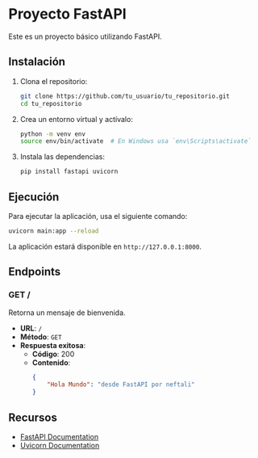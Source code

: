 # Proyecto FastAPI

Este es un proyecto básico utilizando FastAPI.

## Instalación

1. Clona el repositorio:
    ```bash
    git clone https://github.com/tu_usuario/tu_repositorio.git
    cd tu_repositorio
    ```

2. Crea un entorno virtual y actívalo:
    ```bash
    python -m venv env
    source env/bin/activate  # En Windows usa `env\Scripts\activate`
    ```

3. Instala las dependencias:
    ```bash
    pip install fastapi uvicorn
    ```

## Ejecución

Para ejecutar la aplicación, usa el siguiente comando:
```bash
uvicorn main:app --reload
```

La aplicación estará disponible en `http://127.0.0.1:8000`.

## Endpoints

### GET /

Retorna un mensaje de bienvenida.

- **URL**: `/`
- **Método**: `GET`
- **Respuesta exitosa**:
    - **Código**: 200
    - **Contenido**:
        ```json
        {
            "Hola Mundo": "desde FastAPI por neftali"
        }
        ```

## Recursos

- [FastAPI Documentation](https://fastapi.tiangolo.com/)
- [Uvicorn Documentation](https://www.uvicorn.org/)

